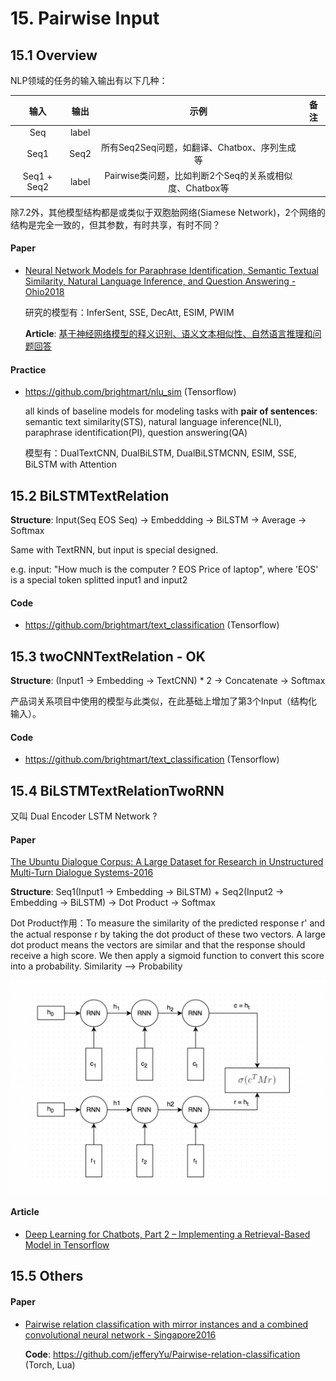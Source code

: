 

# 15. Pairwise Input

## 15.1 Overview

NLP领域的任务的输入输出有以下几种：

| 输入 | 输出 | 示例 | 备注 |
| :-: | :-: | :-: | :-: |
| Seq | label |  |  |
| Seq1 | Seq2 | 所有Seq2Seq问题，如翻译、Chatbox、序列生成等 |  |
| Seq1 + Seq2 | label | Pairwise类问题，比如判断2个Seq的关系或相似度、Chatbox等 |  | 

除7.2外，其他模型结构都是或类似于双胞胎网络(Siamese Network)，2个网络的结构是完全一致的，但其参数，有时共享，有时不同？

#### Paper

- [Neural Network Models for Paraphrase Identification, Semantic Textual Similarity, Natural Language Inference, and Question Answering - Ohio2018](https://arxiv.org/abs/1806.04330)

    研究的模型有：InferSent, SSE, DecAtt, ESIM, PWIM

    **Article**: [基于神经网络模型的释义识别、语义文本相似性、自然语言推理和问题回答](https://blog.csdn.net/u010859324/article/details/80746491)


#### Practice

- <https://github.com/brightmart/nlu_sim> (Tensorflow)

    all kinds of baseline models for modeling tasks with **pair of sentences**: semantic text similarity(STS), natural language inference(NLI), paraphrase identification(PI), question answering(QA)

    模型有：DualTextCNN, DualBiLSTM, DualBiLSTMCNN, ESIM, SSE, BiLSTM with Attention


## 15.2 BiLSTMTextRelation

**Structure**: Input(Seq EOS Seq) -> Embeddding -> BiLSTM -> Average -> Softmax

Same with TextRNN, but input is special designed.

e.g. input: "How much is the computer ? EOS Price of laptop", where 'EOS' is a special token splitted input1 and input2

#### Code

- <https://github.com/brightmart/text_classification> (Tensorflow)


## 15.3 twoCNNTextRelation - OK

**Structure**: (Input1 -> Embedding -> TextCNN) * 2 -> Concatenate -> Softmax

产品词关系项目中使用的模型与此类似，在此基础上增加了第3个Input（结构化输入）。

#### Code

- <https://github.com/brightmart/text_classification> (Tensorflow)


## 15.4 BiLSTMTextRelationTwoRNN

又叫 Dual Encoder LSTM Network ?

#### Paper

[The Ubuntu Dialogue Corpus: A Large Dataset for Research in Unstructured Multi-Turn Dialogue Systems-2016](https://arxiv.org/abs/1506.08909)

**Structure**: Seq1(Input1 -> Embedding -> BiLSTM) + Seq2(Input2 -> Embedding -> BiLSTM) -> Dot Product -> Softmax

Dot Product作用：To measure the similarity of the predicted response r' and the actual response r by taking the dot product of these two vectors. A large dot product means the vectors are similar and that the response should receive a high score. We then apply a sigmoid function to convert this score into a probability. Similarity --> Probability

![bilstm_textrelation_twornn_structure](./image/bilstm_textrelation_twornn_01.png)

#### Article

- [Deep Learning for Chatbots, Part 2 – Implementing a Retrieval-Based Model in Tensorflow](http://www.wildml.com/2016/07/deep-learning-for-chatbots-2-retrieval-based-model-tensorflow/)


## 15.5 Others

#### Paper

- [Pairwise relation classification with mirror instances and a combined convolutional neural network - Singapore2016](https://www.aclweb.org/anthology/C16-1223)

    **Code**: <https://github.com/jefferyYu/Pairwise-relation-classification> (Torch, Lua)
